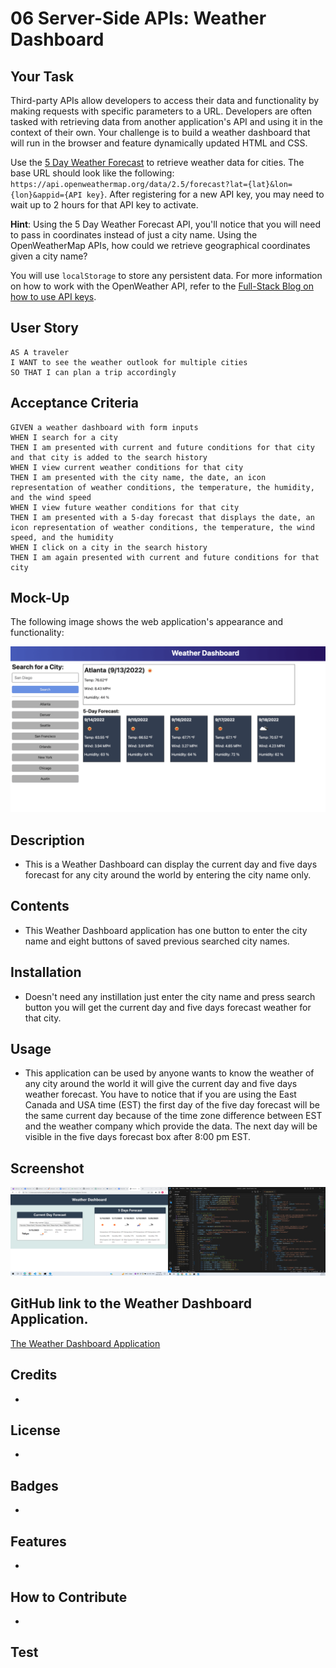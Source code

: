 # 06 Server-Side APIs: Weather Dashboard

## Your Task

Third-party APIs allow developers to access their data and functionality by making requests with specific parameters to a URL. Developers are often tasked with retrieving data from another application's API and using it in the context of their own. Your challenge is to build a weather dashboard that will run in the browser and feature dynamically updated HTML and CSS.

Use the [5 Day Weather Forecast](https://openweathermap.org/forecast5) to retrieve weather data for cities. The base URL should look like the following: `https://api.openweathermap.org/data/2.5/forecast?lat={lat}&lon={lon}&appid={API key}`. After registering for a new API key, you may need to wait up to 2 hours for that API key to activate.

**Hint**: Using the 5 Day Weather Forecast API, you'll notice that you will need to pass in coordinates instead of just a city name. Using the OpenWeatherMap APIs, how could we retrieve geographical coordinates given a city name?

You will use `localStorage` to store any persistent data. For more information on how to work with the OpenWeather API, refer to the [Full-Stack Blog on how to use API keys](https://coding-boot-camp.github.io/full-stack/apis/how-to-use-api-keys).

## User Story

```
AS A traveler
I WANT to see the weather outlook for multiple cities
SO THAT I can plan a trip accordingly
```

## Acceptance Criteria

```
GIVEN a weather dashboard with form inputs
WHEN I search for a city
THEN I am presented with current and future conditions for that city and that city is added to the search history
WHEN I view current weather conditions for that city
THEN I am presented with the city name, the date, an icon representation of weather conditions, the temperature, the humidity, and the wind speed
WHEN I view future weather conditions for that city
THEN I am presented with a 5-day forecast that displays the date, an icon representation of weather conditions, the temperature, the wind speed, and the humidity
WHEN I click on a city in the search history
THEN I am again presented with current and future conditions for that city
```

## Mock-Up

The following image shows the web application's appearance and functionality:

![The weather app includes a search option, a list of cities, and a five-day forecast and current weather conditions for Atlanta.](./Assets/06-server-side-apis-homework-demo.png)

## Description 

* This is a Weather Dashboard can display the current day and five days forecast for any city around the world by entering the city name only.

## Contents 

* This Weather Dashboard application has one button to enter the city name and eight buttons of saved previous searched city names. 

## Installation 

* Doesn't need any instillation just enter the city name and press search button you will get the current day and five days forecast weather for that city.
  
## Usage 

* This application can be used by anyone wants to know the weather of any city around the world it will give the current day and five days weather forecast. You have to notice that if you are using the East Canada and USA time (EST) the first day of the five day forecast will be the same current day because of the time zone difference between EST and the weather company which provide the data. The next day will be visible in the five days forecast box after 8:00 pm EST.      

## Screenshot

![Screenshot of the Weather Dashboard Application](./assets/Screenshot-Weather-Dashboard.png)

## GitHub link to the Weather Dashboard Application.

[The Weather Dashboard Application](https://johndavidsmith.github.io/Mod6-Project/)

## Credits

* 
## License
* 

## Badges
* 

## Features
* 

## How to Contribute
* 

## Test